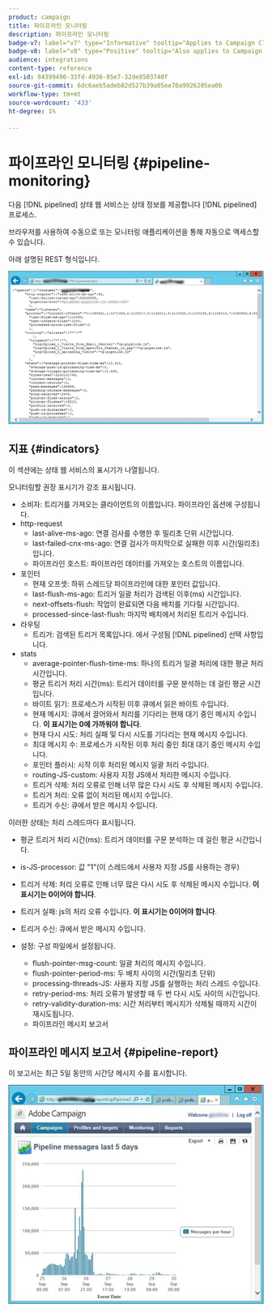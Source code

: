 ```yaml
---
product: campaign
title: 파이프라인 모니터링
description: 파이프라인 모니터링
badge-v7: label="v7" type="Informative" tooltip="Applies to Campaign Classic v7"
badge-v8: label="v8" type="Positive" tooltip="Also applies to Campaign v8"
audience: integrations
content-type: reference
exl-id: 84399496-33fd-4936-85e7-32de8503740f
source-git-commit: 6dc6aeb5adeb82d527b39a05ee70a9926205ea0b
workflow-type: tm+mt
source-wordcount: '433'
ht-degree: 1%

---
```


# 파이프라인 모니터링 {#pipeline-monitoring}



다음 [!DNL pipelined] 상태 웹 서비스는 상태 정보를 제공합니다 [!DNL pipelined] 프로세스.

브라우저를 사용하여 수동으로 또는 모니터링 애플리케이션을 통해 자동으로 액세스할 수 있습니다.

아래 설명된 REST 형식입니다.

![](assets/triggers_8.png)

## 지표 {#indicators}

이 섹션에는 상태 웹 서비스의 표시기가 나열됩니다.

모니터링할 권장 표시기가 강조 표시됩니다.

* 소비자: 트리거를 가져오는 클라이언트의 이름입니다. 파이프라인 옵션에 구성됩니다.
* http-request
   * last-alive-ms-ago: 연결 검사를 수행한 후 밀리초 단위 시간입니다.
   * last-failed-cnx-ms-ago: 연결 검사가 마지막으로 실패한 이후 시간(밀리초)입니다.
   * 파이프라인 호스트: 파이프라인 데이터를 가져오는 호스트의 이름입니다.
* 포인터
   * 현재 오프셋: 하위 스레드당 파이프라인에 대한 포인터 값입니다.
   * last-flush-ms-ago: 트리거 일괄 처리가 검색된 이후(ms) 시간입니다.
   * next-offsets-flush: 작업이 완료되면 다음 배치를 기다릴 시간입니다.
   * processed-since-last-flush: 마지막 배치에서 처리된 트리거 수입니다.
* 라우팅
   * 트리거: 검색된 트리거 목록입니다. 에서 구성됨 [!DNL pipelined] 선택 사항입니다.
* stats
   * average-pointer-flush-time-ms: 하나의 트리거 일괄 처리에 대한 평균 처리 시간입니다.
   * 평균 트리거 처리 시간(ms): 트리거 데이터를 구문 분석하는 데 걸린 평균 시간입니다.
   * 바이트 읽기: 프로세스가 시작된 이후 큐에서 읽은 바이트 수입니다.
   * 현재 메시지: 큐에서 끌어와서 처리를 기다리는 현재 대기 중인 메시지 수입니다. **이 표시기는 0에 가까워야 합니다**.
   * 현재 다시 시도: 처리 실패 및 다시 시도를 기다리는 현재 메시지 수입니다.
   * 최대 메시지 수: 프로세스가 시작된 이후 처리 중인 최대 대기 중인 메시지 수입니다.
   * 포인터 플러시: 시작 이후 처리된 메시지 일괄 처리 수입니다.
   * routing-JS-custom: 사용자 지정 JS에서 처리한 메시지 수입니다.
   * 트리거 삭제: 처리 오류로 인해 너무 많은 다시 시도 후 삭제된 메시지 수입니다.
   * 트리거 처리: 오류 없이 처리된 메시지 수입니다.
   * 트리거 수신: 큐에서 받은 메시지 수입니다.

이러한 상태는 처리 스레드마다 표시됩니다.

* 평균 트리거 처리 시간(ms): 트리거 데이터를 구문 분석하는 데 걸린 평균 시간입니다.
* is-JS-processor: 값 &quot;1&quot;(이 스레드에서 사용자 지정 JS를 사용하는 경우)
* 트리거 삭제: 처리 오류로 인해 너무 많은 다시 시도 후 삭제된 메시지 수입니다. **이 표시기는 0이어야 합니다**.
* 트리거 실패: js의 처리 오류 수입니다. **이 표시기는 0이어야 합니다**.
* 트리거 수신: 큐에서 받은 메시지 수입니다.

* 설정: 구성 파일에서 설정됩니다.
   * flush-pointer-msg-count: 일괄 처리의 메시지 수입니다.
   * flush-pointer-period-ms: 두 배치 사이의 시간(밀리초 단위)
   * processing-threads-JS: 사용자 지정 JS를 실행하는 처리 스레드 수입니다.
   * retry-period-ms: 처리 오류가 발생할 때 두 번 다시 시도 사이의 시간입니다.
   * retry-validity-duration-ms: 시간 처리부터 메시지가 삭제될 때까지 시간이 재시도됩니다.
   * 파이프라인 메시지 보고서

## 파이프라인 메시지 보고서 {#pipeline-report}

이 보고서는 최근 5일 동안의 시간당 메시지 수를 표시합니다.

![](assets/triggers_9.png)
